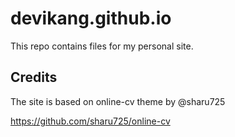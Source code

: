 # devikang.github.io
This repo contains files for my personal site.

## Credits
The site is based on online-cv theme by @sharu725

https://github.com/sharu725/online-cv
